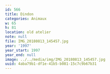 ```yaml
---
id: 566
title: Dindon
categories: Animaux
w: 65
h: 81
location: old atelier
note: null
file: IMG_20180813_145457.jpg
year: '1997'
year_start: 1997
year_end: null
image: ../../media/img/IMG_20180813_145457.jpg
uuid: 4aba79b1-df1e-41b5-b081-15c7c9b67b31
---
```


